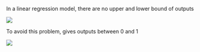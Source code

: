 

In a linear regression model, there are no upper and lower bound of outputs

![](https://cdn.mathpix.com/snip/images/TA-o2gZeJajkQ3UgteG3cdVj6zMYkMW3tzV2nX58Ass.original.fullsize.png)

To avoid this problem, gives outputs between 0 and 1 

![](https://cdn.mathpix.com/snip/images/OHKVvciMs_68ofoH4hfVKGQugVLzrIFaIKompVNkgeg.original.fullsize.png)

